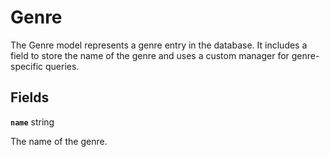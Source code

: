 # Genre <Badge type="danger" text="model" />

The Genre model represents a genre entry in the database. It includes a field to store the name of the genre and uses a custom manager for genre-specific queries.

## Fields

**`name`** string

The name of the genre.
